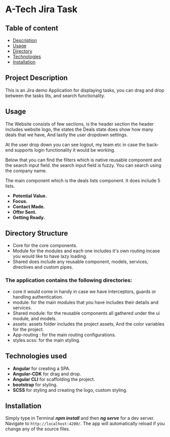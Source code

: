 # A-Tech Jira Task

## Table of content

- [Description](#project-description)
- [Usage](#usage)
- [Directory](#directory-structure)
- [Technologies](#technologies-i-used)
- [Installation](#installation)

## Project Description

This is an Jira demo Application for displaying tasks, you can drag and drop between the tasks lits, and search functionality.

## Usage

The Website consists of few sections, is the header section the header includes website logo, the states the Deals state does show how many deals that we have, And lastly the user dropdown settings.

At the user drop down you can see logout, my team etc in case the back-end supports login functionality it would be working.

Below that you can find the filters which is native reusable component and the search input field. the search input field is fuzzy. You can search using the company name.

The main component which is the deals lists component. It does include 5 lists.

- **Potential Value.**
- **Focus.**
- **Contact Made.**
- **Offer Sent.**
- **Getting Ready.**

## Directory Structure

- Core for the core components.
- Module for the modules and each one includes it's own routing incase you would like to have lazy loading.
- Shared does include any reusable component, models, services, directives and custom pipes.

### The application contains the following directories:

- core it would come in handy in case we have interceptors, guards or handling authentication.
- module: for the main modules that you have includes their details and services.
- Shared module: for the reusable components all gathered under the ui module, and models.
- assets: assets folder includes the project assets, And the color variables for the project.
- App-routing : for the main routing configurations.
- styles.scss: for the main styling.

## Technologies used

- **Angular** for creating a SPA.
- **Angular-CDK** for drag and drop.
- **Angular CLI** for scaffolding the project.
- **bootstrap** for styling.
- **SCSS** for styling and creating the logo, custom styling.

## Installation

Simply type in Terminal **_npm install_** and then **_ng serve_** for a dev server. Navigate to `http://localhost:4200/`. The app will automatically reload if you change any of the source files.
